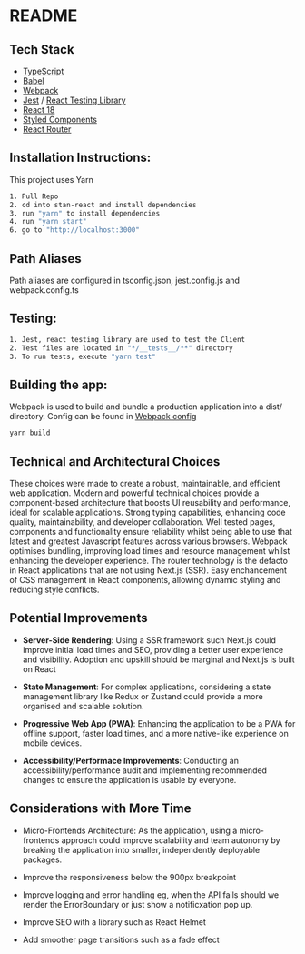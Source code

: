 # README

## Tech Stack

  - [TypeScript](https://www.typescriptlang.org)
  - [Babel](https://babeljs.io)
  - [Webpack](https://webpack.js.org)
  - [Jest](https://jestjs.io) / [React Testing Library](https://testing-library.com/docs/react-testing-library/intro/)
  - [React 18](https://facebook.github.io/react/)
  - [Styled Components](https://www.styledcomponents.com)
  - [React Router](https://www.reactrouter.com)

## Installation Instructions:

This project uses Yarn

```bash
1. Pull Repo
2. cd into stan-react and install dependencies
3. run "yarn" to install dependencies
4. run "yarn start"
6. go to "http://localhost:3000"
```

## Path Aliases

Path aliases are configured in tsconfig.json, jest.config.js and webpack.config.ts

## Testing:

```bash
1. Jest, react testing library are used to test the Client
2. Test files are located in "*/__tests__/**" directory
3. To run tests, execute "yarn test"
```

## Building the app:
Webpack is used to build and bundle a production application into a dist/ directory. Config can be found in [Webpack config](./webpack.config.ts)

```bash
yarn build
```

## Technical and Architectural Choices

These choices were made to create a robust, maintainable, and efficient web application. Modern and powerful technical choices provide a component-based architecture that boosts UI reusability and performance, ideal for scalable applications. Strong typing capabilities, enhancing code quality, maintainability, and developer collaboration. Well tested pages, components and functionality ensure reliability whilst being able to use that latest and greatest Javascript features across various browsers. Webpack optimises bundling, improving load times and resource management whilst enhancing the developer experience. The router technology is the defacto in React applications that are not using Next.js (SSR). Easy enchancement of CSS management in React components, allowing dynamic styling and reducing style conflicts.


## Potential Improvements
- **Server-Side Rendering**: Using a SSR framework such Next.js could improve initial load times and SEO, providing a better user experience and visibility. Adoption and upskill should be marginal and Next.js is built on React

- **State Management**: For complex applications, considering a state management library like Redux or Zustand could provide a more organised and scalable solution.

- **Progressive Web App (PWA)**: Enhancing the application to be a PWA for offline support, faster load times, and a more native-like experience on mobile devices.

- **Accessibility/Performace Improvements**: Conducting an accessibility/performance audit and implementing recommended changes to ensure the application is usable by everyone.

## Considerations with More Time

- Micro-Frontends Architecture: As the application, using a micro-frontends approach could improve scalability and team autonomy by breaking the application into smaller, independently deployable packages.

- Improve the responsiveness below the 900px breakpoint

- Improve logging and error handling eg, when the API fails should we render the ErrorBoundary or just show a notificxation pop up.

- Improve SEO with a library such as React Helmet

- Add smoother page transitions such as a fade effect